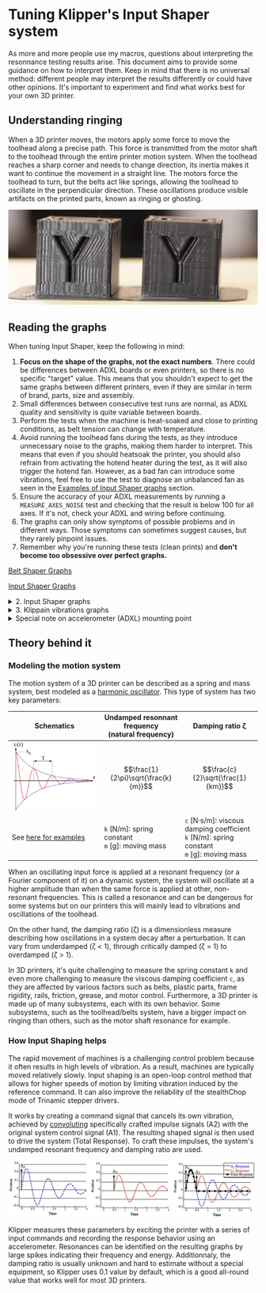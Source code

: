 # Tuning Klipper's Input Shaper system

As more and more people use my macros, questions about interpreting the resonnance testing results arise. This document aims to provide some guidance on how to interpret them. Keep in mind that there is no universal method: different people may interpret the results differently or could have other opinions. It's important to experiment and find what works best for your own 3D printer.


## Understanding ringing
When a 3D printer moves, the motors apply some force to move the toolhead along a precise path. This force is transmitted from the motor shaft to the toolhead through the entire printer motion system. When the toolhead reaches a sharp corner and needs to change direction, its inertia makes it want to continue the movement in a straight line. The motors force the toolhead to turn, but the belts act like springs, allowing the toolhead to oscillate in the perpendicular direction. These oscillations produce visible artifacts on the printed parts, known as ringing or ghosting.

![](./images/IS_docs/ghosting.png)


## Reading the graphs

When tuning Input Shaper, keep the following in mind:
  1. **Focus on the shape of the graphs, not the exact numbers**. There could be differences between ADXL boards or even printers, so there is no specific "target" value. This means that you shouldn't expect to get the same graphs between different printers, even if they are similar in term of brand, parts, size and assembly.
  1. Small differences between consecutive test runs are normal, as ADXL quality and sensitivity is quite variable between boards.
  1. Perform the tests when the machine is heat-soaked and close to printing conditions, as belt tension can change with temperature.
  1. Avoid running the toolhead fans during the tests, as they introduce unnecessary noise to the graphs, making them harder to interpret. This means that even if you should heatsoak the printer, you should also refrain from activating the hotend heater during the test, as it will also trigger the hotend fan. However, as a bad fan can introduce some vibrations, feel free to use the test to diagnose an unbalanced fan as seen in the [Examples of Input Shaper graphs](#examples-of-input-shaper-graphs) section.
  1. Ensure the accuracy of your ADXL measurements by running a `MEASURE_AXES_NOISE` test and checking that the result is below 100 for all axes. If it's not, check your ADXL and wiring before continuing.
  1. The graphs can only show symptoms of possible problems and in different ways. Those symptoms can sometimes suggest causes, but they rarely pinpoint issues.
  1. Remember why you're running these tests (clean prints) and **don't become too obsessive over perfect graphs.** 

[Belt Shaper Graphs](./belt_shaper.md) 

[Input Shaper Graphs](./input_shaper.md)


<details>
<summary>2. Input Shaper graphs</summary><br />





</details>


<details>
<summary>3. Klippain vibrations graphs</summary><br />

More details to be added later in this section...

</details>


<details>
<summary>Special note on accelerometer (ADXL) mounting point</summary><br />

Input Shaping algorithms work by suppressing a single resonant frequency (or a range around a single resonant frequency). When setting the filter, **the primary goal is to target the resonant frequency of the toolhead and belts system** (see the [theory behind it](#theory-behind-it)), as this system has the most significant impact on print quality and is the root cause of ringing.

When setting up Input Shaper, it is important to consider the accelerometer mounting point. There are mainly two possibilities, each with its pros and cons:
  1. **Directly at the nozzle tip**: This method provides a more accurate and comprehensive measurement of everything in your machine. It captures the main resonant frequency along with other vibrations and movements, such as toolhead wobbling and printer frame movements. This approach is excellent for diagnosing your machine's kinematics and troubleshooting problems. However, it also leads to noisier graphs, making it harder for the algorithm to select the correct filter for input shaping. Graphs may appear worse, but this is due to the different "point of view" of the printer's behavior.
  1. **At the toolhead's center of gravity**: I personally recommend mounting the accelerometer in this way, as it provides a clear view of the main resonant frequency you want to target, allowing for accurate input shaper filter settings. This approach results in cleaner graphs with less visible noise from other subsystem vibrations, making interpretation easier for both automatic algorithms and users. However, this method provides less detail in the graphs and may be slightly less effective for troubleshooting printer problems.

A suggested workflow is to first use the nozzle mount to diagnose mechanical issues, such as loose screws or a bad X carriage. Once the mechanics are in good condition, switch to a mounting point closer to the toolhead's center of gravity for setting the input shaper filter settings by using cleaner graphs that highlights the most impactful frequency.

</details>


## Theory behind it

### Modeling the motion system
The motion system of a 3D printer can be described as a spring and mass system, best modeled as a [harmonic oscillator](https://en.wikipedia.org/wiki/Harmonic_oscillator). This type of system has two key parameters:

| Schematics | Undamped resonnant frequency<br />(natural frequency) | Damping ratio ζ |
| --- | --- | --- |
| ![](./images/IS_docs/harmonic_oscillator.png) | $$\frac{1}{2\pi}\sqrt{\frac{k}{m}}$$ | $$\frac{c}{2}\sqrt{\frac{1}{km}}$$ |
| See [here for examples](https://beltoforion.de/en/harmonic_oscillator/) | `k` [N/m]: spring constant<br />`m` [g]: moving mass | `c` [N·s/m]: viscous damping coefficient<br />`k` [N/m]: spring constant<br />`m` [g]: moving mass |

When an oscillating input force is applied at a resonant frequency (or a Fourier component of it) on a dynamic system, the system will oscillate at a higher amplitude than when the same force is applied at other, non-resonant frequencies. This is called a resonance and can be dangerous for some systems but on our printers this will mainly lead to vibrations and oscillations of the toolhead.

On the other hand, the damping ratio (ζ) is a dimensionless measure describing how oscillations in a system decay after a perturbation. It can vary from underdamped (ζ < 1), through critically damped (ζ = 1) to overdamped (ζ > 1).

In 3D printers, it's quite challenging to measure the spring constant `k` and even more challenging to measure the viscous damping coefficient `c`, as they are affected by various factors such as belts, plastic parts, frame rigidity, rails, friction, grease, and motor control. Furthermore, a 3D printer is made up of many subsystems, each with its own behavior. Some subsystems, such as the toolhead/belts system, have a bigger impact on ringing than others, such as the motor shaft resonance for example.

### How Input Shaping helps
The rapid movement of machines is a challenging control problem because it often results in high levels of vibration. As a result, machines are typically moved relatively slowly. Input shaping is an open-loop control method that allows for higher speeds of motion by limiting vibration induced by the reference command. It can also improve the reliability of the stealthChop mode of Trinamic stepper drivers.

It works by creating a command signal that cancels its own vibration, achieved by [convoluting](https://en.wikipedia.org/wiki/Convolution) specifically crafted impulse signals (A2) with the original system control signal (A1). The resulting shaped signal is then used to drive the system (Total Response). To craft these impulses, the system's undamped resonant frequency and damping ratio are used.

![](./images/IS_docs/how_IS_works.png)

Klipper measures these parameters by exciting the printer with a series of input commands and recording the response behavior using an accelerometer. Resonances can be identified on the resulting graphs by large spikes indicating their frequency and energy. Additionnaly, the damping ratio is usually unknown and hard to estimate without a special equipment, so Klipper uses 0.1 value by default, which is a good all-round value that works well for most 3D printers.
